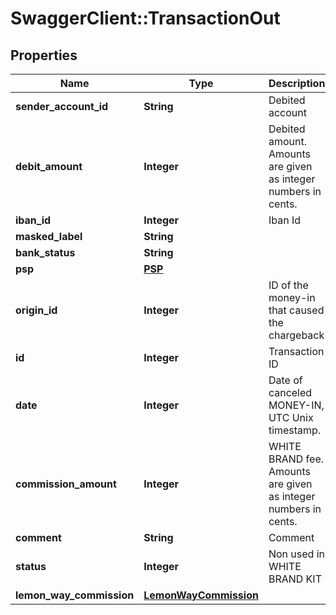 # SwaggerClient::TransactionOut

## Properties
Name | Type | Description | Notes
------------ | ------------- | ------------- | -------------
**sender_account_id** | **String** | Debited account | [optional] 
**debit_amount** | **Integer** | Debited amount.  Amounts are given as integer numbers in cents. | [optional] 
**iban_id** | **Integer** | Iban Id | [optional] 
**masked_label** | **String** |  | [optional] 
**bank_status** | **String** |  | [optional] 
**psp** | [**PSP**](PSP.md) |  | [optional] 
**origin_id** | **Integer** | ID of the money-in that caused the chargeback | [optional] 
**id** | **Integer** | Transaction ID | [optional] 
**date** | **Integer** | Date of canceled MONEY-IN, UTC Unix timestamp. | [optional] 
**commission_amount** | **Integer** | WHITE BRAND fee.  Amounts are given as integer numbers in cents. | [optional] 
**comment** | **String** | Comment | [optional] 
**status** | **Integer** | Non used in WHITE BRAND KIT | [optional] 
**lemon_way_commission** | [**LemonWayCommission**](LemonWayCommission.md) |  | [optional] 


